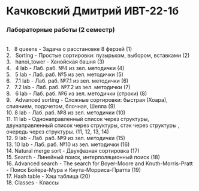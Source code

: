 # Качковский Дмитрий ИВТ-22-1б
### Лабораторные работы (2 семестр) 
<br>1. &nbsp; 8 queens - Задача о расстановке 8 ферзей (1)
<br>2. &nbsp; Sorting - Простые сортировки: пузырьком, выбором, вставками (2)
<br>3. &nbsp; hanoi_tower - Ханойская башня (3)
<br>4. &nbsp; 4 lab - Лаб. раб. №4 из зел. методички (4)
<br>5. &nbsp; 5 lab - Лаб. раб. №5 из зел. методички (5)
<br>6. &nbsp; 7.1 lab - Лаб. раб. №7.1 из зел. методички (6)
<br>7. &nbsp; 7.2 lab - Лаб. раб. №7.2 из зел. методички (7)
<br>8. &nbsp; 6 lab - Лаб. раб. №6 из зел. методички (строки) (8)
<br>9. &nbsp; Advanced sorting - Сложные сортировки: быстрая (Хоара), слиянием, подсчетом, блочная, Шелла (9)
<br>10. 8 lab - Лаб. раб. №8 из зел. методички (10)
<br>11. 11 lab - Однонаправленный список через структуры, двунаправленный список через структуры, стэк через структуры , очередь через структуры. (11, 12, 13, 14)
<br>12. 9 lab - Лаб. раб. №9 из зел. методички (15)
<br>13. 10 lab - Лаб. раб. №10 из зел. методички (16)
<br>14. Natural merge sort - Двухфазная сортировка (17)
<br>15. Search - Линейный поиск, интерполяционный поиск (18)
<br>16. Advanced search - The search for Boyer-Moore and Knuth-Morris-Pratt - Поиск Бойера-Мура и Кнута-Морриса-Пратта (19)
<br>17. Hash table - Хэш таблица (20)
<br>18. Classes - Классы 

